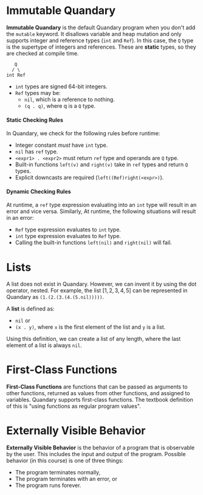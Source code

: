 # Immutable Quandary

**Immutable Quandary** is the default Quandary program when you don't add the `mutable` keyword. It disallows variable and heap mutation and only supports integer and reference types (`int` and `Ref`). In this case, the `Q` type is the supertype of integers and references. These are **static** types, so they are checked at compile time.

       Q
      / \
    int Ref

- `int` types are signed 64-bit integers.
- `Ref` types may be:
  - `nil`, which is a reference to nothing.
  - `(q . q)`, where q is a `Q` type.

#### Static Checking Rules

In Quandary, we check for the following rules before runtime:

- Integer constant _must_ have `int` type.
- `nil` has `ref` type.
- `<expr1> . <expr2>` must return `ref` type and operands are `Q` type.
- Built-in functions `left(v)` and `right(v)` take in `ref` types and return `Q` types.
- Explicit downcasts are required (`left((Ref)right(<expr>)`).

#### Dynamic Checking Rules

At runtime, a `ref` type expression evaluating into an `int` type will result in an error and vice versa. Similarly,
At runtime, the following situations will result in an error:

- `Ref` type expression evaluates to `int` type.
- `int` type expression evaluates to `Ref` type.
- Calling the built-in functions `left(nil)` and `right(nil)` will fail.

# Lists

A list does not exist in Quandary. However, we can invent it by using the dot operator, nested. For example, the list $[1,2,3,4,5]$ can be represented in Quandary as `(1.(2.(3.(4.(5.nil)))))`.

A **list** is defined as:

- `nil` or
- `(x . y)`, where `x` is the first element of the list and `y` is a list.

Using this definition, we can create a list of any length, where the last element of a list is always `nil`.

# First-Class Functions

**First-Class Functions** are functions that can be passed as arguments to other functions, returned as values from other functions, and assigned to variables. Quandary supports first-class functions. The textbook definition of this is "using functions as regular program values".

# Externally Visible Behavior

**Externally Visible Behavior** is the behavior of a program that is observable by the user. This includes the input and output of the program. Possible behavior (in this course) is one of three things:

- The program terminates normally,
- The program terminates with an error, or
- The program runs forever.
